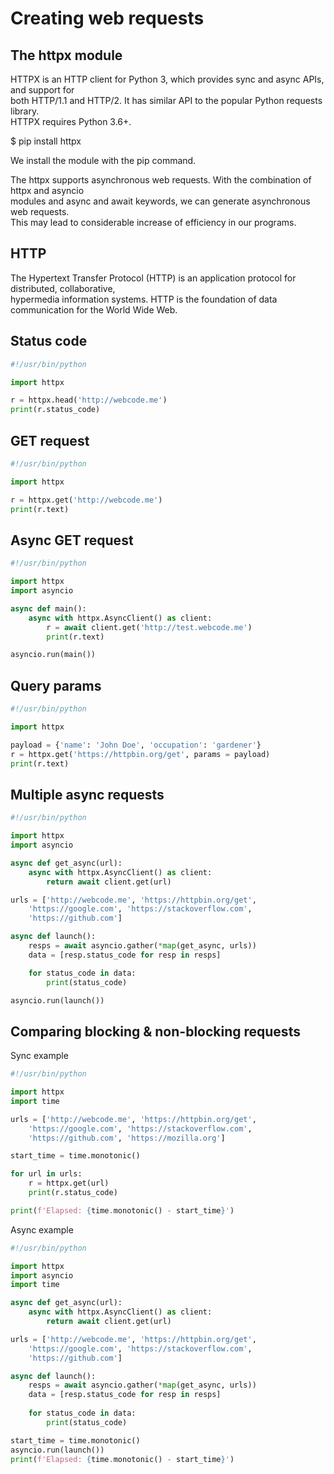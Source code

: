 # Creating web requests 

## The httpx module

HTTPX is an HTTP client for Python 3, which provides sync and async APIs, and support for  
both HTTP/1.1 and HTTP/2. It has similar API to the popular Python requests library.  
HTTPX requires Python 3.6+.

$ pip install httpx

We install the module with the pip command.

The httpx supports asynchronous web requests. With the combination of httpx and asyncio  
modules and async and await keywords, we can generate asynchronous web requests.  
This may lead to considerable increase of efficiency in our programs.

## HTTP

The Hypertext Transfer Protocol (HTTP) is an application protocol for distributed, collaborative,  
hypermedia information systems. HTTP is the foundation of data communication for the World Wide Web.

## Status code 

```python
#!/usr/bin/python

import httpx 

r = httpx.head('http://webcode.me')
print(r.status_code)
```

## GET request 

```python
#!/usr/bin/python

import httpx 

r = httpx.get('http://webcode.me')
print(r.text)
```

## Async GET request 

```python
#!/usr/bin/python

import httpx
import asyncio

async def main():
    async with httpx.AsyncClient() as client:
        r = await client.get('http://test.webcode.me')
        print(r.text)

asyncio.run(main())
```

## Query params 

```python
#!/usr/bin/python

import httpx 

payload = {'name': 'John Doe', 'occupation': 'gardener'}
r = httpx.get('https://httpbin.org/get', params = payload)
print(r.text)
```

## Multiple async requests

```python
#!/usr/bin/python

import httpx
import asyncio

async def get_async(url):
    async with httpx.AsyncClient() as client:
        return await client.get(url)

urls = ['http://webcode.me', 'https://httpbin.org/get',
    'https://google.com', 'https://stackoverflow.com',
    'https://github.com']

async def launch():
    resps = await asyncio.gather(*map(get_async, urls))
    data = [resp.status_code for resp in resps]

    for status_code in data:
        print(status_code)

asyncio.run(launch())
```

## Comparing blocking & non-blocking requests 

Sync example

```python
#!/usr/bin/python

import httpx
import time

urls = ['http://webcode.me', 'https://httpbin.org/get', 
    'https://google.com', 'https://stackoverflow.com', 
    'https://github.com', 'https://mozilla.org']

start_time = time.monotonic()

for url in urls:
    r = httpx.get(url)
    print(r.status_code)

print(f'Elapsed: {time.monotonic() - start_time}')
```

Async example

```python
#!/usr/bin/python

import httpx
import asyncio
import time

async def get_async(url):
    async with httpx.AsyncClient() as client:
        return await client.get(url)

urls = ['http://webcode.me', 'https://httpbin.org/get', 
    'https://google.com', 'https://stackoverflow.com', 
    'https://github.com']

async def launch():
    resps = await asyncio.gather(*map(get_async, urls))
    data = [resp.status_code for resp in resps]
    
    for status_code in data:
        print(status_code)

start_time = time.monotonic()
asyncio.run(launch())
print(f'Elapsed: {time.monotonic() - start_time}')
```



